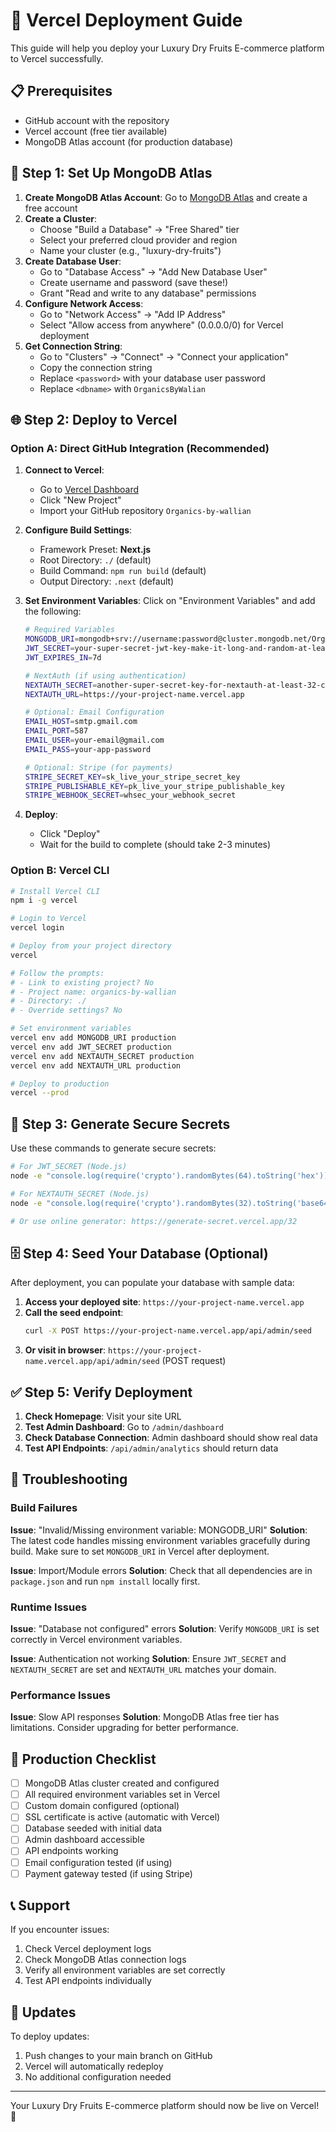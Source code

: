 # 🚀 Vercel Deployment Guide

This guide will help you deploy your Luxury Dry Fruits E-commerce platform to Vercel successfully.

## 📋 Prerequisites

- GitHub account with the repository
- Vercel account (free tier available)
- MongoDB Atlas account (for production database)

## 🔧 Step 1: Set Up MongoDB Atlas

1. **Create MongoDB Atlas Account**: Go to [MongoDB Atlas](https://www.mongodb.com/atlas) and create a free account
2. **Create a Cluster**:
   - Choose "Build a Database" → "Free Shared" tier
   - Select your preferred cloud provider and region
   - Name your cluster (e.g., "luxury-dry-fruits")
3. **Create Database User**:
   - Go to "Database Access" → "Add New Database User"
   - Create username and password (save these!)
   - Grant "Read and write to any database" permissions
4. **Configure Network Access**:
   - Go to "Network Access" → "Add IP Address"
   - Select "Allow access from anywhere" (0.0.0.0/0) for Vercel deployment
5. **Get Connection String**:
   - Go to "Clusters" → "Connect" → "Connect your application"
   - Copy the connection string
   - Replace `<password>` with your database user password
   - Replace `<dbname>` with `OrganicsByWalian`

## 🌐 Step 2: Deploy to Vercel

### Option A: Direct GitHub Integration (Recommended)

1. **Connect to Vercel**:

   - Go to [Vercel Dashboard](https://vercel.com/dashboard)
   - Click "New Project"
   - Import your GitHub repository `Organics-by-wallian`

2. **Configure Build Settings**:

   - Framework Preset: **Next.js**
   - Root Directory: `./` (default)
   - Build Command: `npm run build` (default)
   - Output Directory: `.next` (default)

3. **Set Environment Variables**:
   Click on "Environment Variables" and add the following:

   ```bash
   # Required Variables
   MONGODB_URI=mongodb+srv://username:password@cluster.mongodb.net/OrganicsByWalian
   JWT_SECRET=your-super-secret-jwt-key-make-it-long-and-random-at-least-32-characters
   JWT_EXPIRES_IN=7d

   # NextAuth (if using authentication)
   NEXTAUTH_SECRET=another-super-secret-key-for-nextauth-at-least-32-characters
   NEXTAUTH_URL=https://your-project-name.vercel.app

   # Optional: Email Configuration
   EMAIL_HOST=smtp.gmail.com
   EMAIL_PORT=587
   EMAIL_USER=your-email@gmail.com
   EMAIL_PASS=your-app-password

   # Optional: Stripe (for payments)
   STRIPE_SECRET_KEY=sk_live_your_stripe_secret_key
   STRIPE_PUBLISHABLE_KEY=pk_live_your_stripe_publishable_key
   STRIPE_WEBHOOK_SECRET=whsec_your_webhook_secret
   ```

4. **Deploy**:
   - Click "Deploy"
   - Wait for the build to complete (should take 2-3 minutes)

### Option B: Vercel CLI

```bash
# Install Vercel CLI
npm i -g vercel

# Login to Vercel
vercel login

# Deploy from your project directory
vercel

# Follow the prompts:
# - Link to existing project? No
# - Project name: organics-by-wallian
# - Directory: ./
# - Override settings? No

# Set environment variables
vercel env add MONGODB_URI production
vercel env add JWT_SECRET production
vercel env add NEXTAUTH_SECRET production
vercel env add NEXTAUTH_URL production

# Deploy to production
vercel --prod
```

## 🔑 Step 3: Generate Secure Secrets

Use these commands to generate secure secrets:

```bash
# For JWT_SECRET (Node.js)
node -e "console.log(require('crypto').randomBytes(64).toString('hex'))"

# For NEXTAUTH_SECRET (Node.js)
node -e "console.log(require('crypto').randomBytes(32).toString('base64'))"

# Or use online generator: https://generate-secret.vercel.app/32
```

## 🗄️ Step 4: Seed Your Database (Optional)

After deployment, you can populate your database with sample data:

1. **Access your deployed site**: `https://your-project-name.vercel.app`
2. **Call the seed endpoint**:
   ```bash
   curl -X POST https://your-project-name.vercel.app/api/admin/seed
   ```
3. **Or visit in browser**: `https://your-project-name.vercel.app/api/admin/seed` (POST request)

## ✅ Step 5: Verify Deployment

1. **Check Homepage**: Visit your site URL
2. **Test Admin Dashboard**: Go to `/admin/dashboard`
3. **Check Database Connection**: Admin dashboard should show real data
4. **Test API Endpoints**: `/api/admin/analytics` should return data

## 🔧 Troubleshooting

### Build Failures

**Issue**: "Invalid/Missing environment variable: MONGODB_URI"
**Solution**: The latest code handles missing environment variables gracefully during build. Make sure to set `MONGODB_URI` in Vercel after deployment.

**Issue**: Import/Module errors
**Solution**: Check that all dependencies are in `package.json` and run `npm install` locally first.

### Runtime Issues

**Issue**: "Database not configured" errors
**Solution**: Verify `MONGODB_URI` is set correctly in Vercel environment variables.

**Issue**: Authentication not working
**Solution**: Ensure `JWT_SECRET` and `NEXTAUTH_SECRET` are set and `NEXTAUTH_URL` matches your domain.

### Performance Issues

**Issue**: Slow API responses
**Solution**: MongoDB Atlas free tier has limitations. Consider upgrading for better performance.

## 🚀 Production Checklist

- [ ] MongoDB Atlas cluster created and configured
- [ ] All required environment variables set in Vercel
- [ ] Custom domain configured (optional)
- [ ] SSL certificate is active (automatic with Vercel)
- [ ] Database seeded with initial data
- [ ] Admin dashboard accessible
- [ ] API endpoints working
- [ ] Email configuration tested (if using)
- [ ] Payment gateway tested (if using Stripe)

## 📞 Support

If you encounter issues:

1. Check Vercel deployment logs
2. Check MongoDB Atlas connection logs
3. Verify all environment variables are set correctly
4. Test API endpoints individually

## 🔄 Updates

To deploy updates:

1. Push changes to your main branch on GitHub
2. Vercel will automatically redeploy
3. No additional configuration needed

---

Your Luxury Dry Fruits E-commerce platform should now be live on Vercel! 🎉
